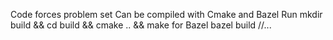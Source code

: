 Code forces problem set
Can be compiled with Cmake and Bazel
Run mkdir build && cd build && cmake .. && make
for Bazel 
bazel build //...
